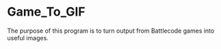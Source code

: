 # Game_To_GIF
The purpose of this program is to turn output from Battlecode games into useful images.
